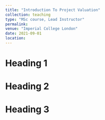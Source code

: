 ```yaml
---
title: "Introduction To Project Valuation"
collection: teaching
type: "MSc course, Lead Instructor"
permalink:
venue: "Imperial College London"
date: 2021-09-01
location:
---
```


Heading 1
======

Heading 2
======

Heading 3
======
